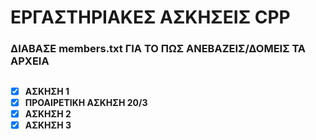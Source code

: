 # ΕΡΓΑΣΤΗΡΙΑΚΕΣ ΑΣΚΗΣΕΙΣ CPP #
### ΔΙΑΒΑΣΕ members.txt ΓΙΑ ΤΟ ΠΩΣ ΑΝΕΒΑΖΕΙΣ/ΔΟΜΕΙΣ ΤΑ ΑΡΧΕΙΑ ###

##
- [x] **ΑΣΚΗΣΗ 1**
- [X] **ΠΡΟΑΙΡΕΤΙΚΗ ΑΣΚΗΣΗ 20/3**
- [X] **ΑΣΚΗΣΗ 2**
- [X] **ΑΣΚΗΣΗ 3**
##
